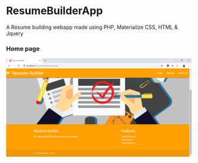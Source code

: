 # ResumeBuilderApp
A Resume building webapp made using PHP, Materialize CSS, HTML &amp; Jquery
### Home page

![alt text](https://github.com/abhilashpandurangan/ResumeBuilderApp/blob/master/resumebuilder/home_page.PNG)
